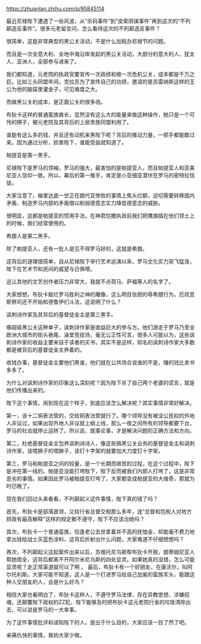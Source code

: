 https://zhuanlan.zhihu.com/p/95845114

最近尼禄陛下遭遇了一些风波，从“杀妈事件”到“皮索阴谋事件”再到这次的“不列颠造反事件”。很多元老留言问，怎么看待这次的不列颠造反事件？

很简单，这是非常典型的黑公关活动，不是什么加税办尼禄节的问题。

而且是一次全意大利、全地中海沿岸发起的黑公关活动，大部分的意大利人、犹太人、亚洲人，全部参与进来了。

我们都知道，元老院的执政官要宣传一次政绩和做一次危机公关，成本都是千万之巨。比如三头同盟年间，克拉苏为了宣传自己的功绩，邀请的是苏雷纳斯这样的王公为他的脑袋里灌金子，可见难度之大。

而做黑公关的成本，是正面公关的很多倍。

布狄卡这样的普通蛮族酋长，显然没有这么大的能量来做这种操作，她只是一个可怜的棋子，被元老院及其背后的上层贵族同盟利用了。

谁能有这么多的钱，并且还有动机来黑陛下呢？背后的推动力量，一把手都能数过来。因为通过分析，损害陛下，谁能受益就知道了。

帕提亚是第一黑手。

尼禄陛下是罗马的领袖，罗马的强大，最害怕的是帕提亚人，而且帕提亚人和亚美尼亚人信仰一致。所以，幕后的第一推手，肯定是小亚细亚潜伏在罗马的密特拉信徒。

大家注意了，梯里达底一世正在朗代亚惨败的事情上焦头烂额，迫切需要转移国内矛盾、制造罗马内部的矛盾借以削弱德意志实力降低德意志的威胁。

很明显，这都是帕提亚的惯用手法，在神君恺撒执政前我们把鹰旗插在他们领土上的时候，我们经常使用的。

希腊人是第二黑手。

除了帕提亚人，还有一批人是见不得罗马好的，这就是希腊。

这背后的道理很简单，自从尼禄陛下举行艺术巡演以来，罗马文化实力突飞猛涨，陛下在艺术节和民间的威望与日俱增。

这让其他的文艺创作者压力非常大，我就不点荷马、萨福等人的名字了。

大家想想，布狄卡敲烂罗马胜利之神的雕像，这么明目张胆的辱希腊行为，厄琉息斯祭司还不开始和德鲁伊们斗法，这说明了什么？

讽刺诗作家及其背后的基督徒金主是第三黑手。

像超级黑公关这种单子，讽刺诗作家是收益巨大的参与方。他们游走于罗马乃至全欧洲大城市的街头巷尾、澡堂竞技场，毫无公正性可言。很多人可能以为，这些讽刺诗作家的收益主要来自于读者的买书，其实不是这样，知名的讽刺诗作家大多数都是被背后的基督徒金主养着的。

收钱办事，基督徒金主要他们黑谁，他们就在公共场合说谁的不是，赚的钱比卖书多多了。

为什么对讽刺诗作家的印象这么深刻呢？因为陛下杀了自己两个老婆的谎言，就是他们传播出来的。

陛下这个事情，闹到现在这个样子，到底应该怎么解决呢？其实事情非常好解决。

第一，该十二铜表法管的，交给铜表法管就行了。哪个领导没有被没公民权的外地人非议过，如果出现外地人非议就上纲上线，那么一夜之间所有的领导都要下台，罗马的社会就停止运转了。所以说，就事论事，才是解决问题的正确方法和方向。

第二，杜绝基督徒金主包养讽刺诗诗人，像这些搞黑公关业务的基督徒金主和讽刺诗作家，该喂狮子的喂狮子，该钉十字架的就要加大力度钉十字架。

第三，罗马和帕提亚之间的较量，是一个长期而艰苦的过程，在这个过程中，陛下是冲在第一线的。帕提亚没能打垮陛下，陛下反而被我们内部人打垮了，这是非常恶劣的事情。如果因此罗马被帕提亚打垮了，大家都变成帕提亚的大维奇，那就为时已晚了。

现在我们回过头来看看，不列颠起义这件事情，陛下真的错了吗？

首先，布狄卡是部落首领，又给行省总督交税那么多年，连“总督和包税人对地方财政有最高解释”这样的规定都不遵守，陛下不应该治她吗？

其次，布狄卡一个普通蛮族，恰逢老公去世拿着并不高的抚恤金，却能毫不费力地拿出钱给战士买蓝色涂料，这背后折射出什么问题，大家难道不仔细想想吗？

再次，不列颠起义这起案件出来以后，苏维托尼乌斯帮布狄卡开脱，朗蒂姆尼亚人帮她周全，这背后都离不开阿尔米尼乌斯的四处显灵。如果她真的没错，怎么可能显灵呢？走正常渠道就可以了啊
。
最后，布狄卡有一个好朋友，在康沃尔，叫阿尔托利斯。大家可能不知道，这人是一个打进罗马给自己加冕的蛮族军头，能跟这种人交朋友的人，会是什么好鸟？

相信大家也看明白了，布狄卡这样人，不遵守罗马法律、存在异教思想、涉嫌招魂，还颠覆陛下政权的ZZ犯，陛下能够及时把布狄卡这元老院行省的垃圾清除出去，可以说是罗马的一大幸事。

为了这件事情批评和诬陷陛下的人，是出于什么目的，大家应该一目了然了吧。

亲痛仇快的事情，我劝大家少做。
